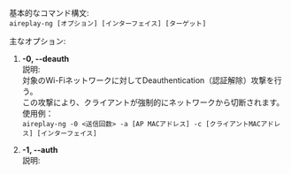 基本的なコマンド構文:  
`aireplay-ng [オプション] [インターフェイス] [ターゲット]`

主なオプション:  

1. **-0, --deauth**  
説明:  
対象のWi-Fiネットワークに対してDeauthentication（認証解除）攻撃を行う。  
この攻撃により、クライアントが強制的にネットワークから切断されます。  
使用例：  
`aireplay-ng -0 <送信回数> -a [AP MACアドレス] -c [クライアントMACアドレス] [インターフェイス]`

2. **-1, --auth**  
説明:  


